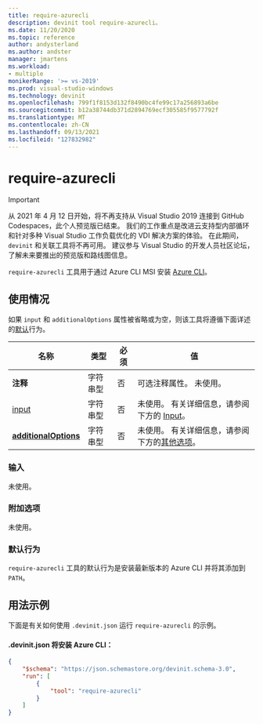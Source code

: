 ```yaml
---
title: require-azurecli
description: devinit tool require-azurecli。
ms.date: 11/20/2020
ms.topic: reference
author: andysterland
ms.author: andster
manager: jmartens
ms.workload:
- multiple
monikerRange: '>= vs-2019'
ms.prod: visual-studio-windows
ms.technology: devinit
ms.openlocfilehash: 799f1f8153d132f8490bc4fe99c17a256893a6be
ms.sourcegitcommit: b12a38744db371d2894769ecf305585f9577792f
ms.translationtype: MT
ms.contentlocale: zh-CN
ms.lasthandoff: 09/13/2021
ms.locfileid: "127832982"
---
```

# <a name="require-azurecli"></a>require-azurecli

> [!IMPORTANT]
> 从 2021 年 4 月 12 日开始，将不再支持从 Visual Studio 2019 连接到 GitHub Codespaces，此个人预览版已结束。 我们的工作重点是改进云支持型内部循环和针对多种 Visual Studio 工作负载优化的 VDI 解决方案的体验。 在此期间，`devinit` 和关联工具将不再可用。 建议参与 Visual Studio 的开发人员社区论坛，了解未来要推出的预览版和路线图信息。

`require-azurecli` 工具用于通过 Azure CLI MSI 安装 [Azure CLI](/cli/azure/?view=azure-cli-latest&preserve-view=true)。

## <a name="usage"></a>使用情况

如果 `input` 和 `additionalOptions` 属性被省略或为空，则该工具将遵循下面详述的[默认](#default-behavior)行为。

| 名称                                             | 类型   | 必须 | 值                                                                          |
|--------------------------------------------------|--------|----------|--------------------------------------------------------------------------------|
| **注释**                                     | 字符串型 | 否       | 可选注释属性。 未使用。                                          |
| [input](#input)                              | 字符串型 | 否       | 未使用。 有关详细信息，请参阅下方的 [Input](#input)。                               |
| [**additionalOptions**](#additional-options)     | 字符串型 | 否       | 未使用。 有关详细信息，请参阅下方的[其他选项](#additional-options)。     |

### <a name="input"></a>输入

未使用。

### <a name="additional-options"></a>附加选项

未使用。

### <a name="default-behavior"></a>默认行为

`require-azurecli` 工具的默认行为是安装最新版本的 Azure CLI 并将其添加到 `PATH`。

## <a name="example-usage"></a>用法示例
下面是有关如何使用 `.devinit.json` 运行 `require-azurecli` 的示例。

#### <a name="devinitjson-that-will-install-the-azure-cli"></a>.devinit.json 将安装 Azure CLI：
```json
{
    "$schema": "https://json.schemastore.org/devinit.schema-3.0",
    "run": [
        {
            "tool": "require-azurecli"
        }
    ]
}
```